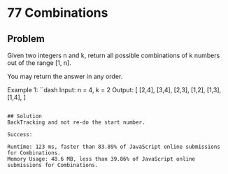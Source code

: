 # 77 Combinations

## Problem
Given two integers n and k, return all possible combinations of k numbers out of the range [1, n].

You may return the answer in any order.

Example 1:
``dash
Input: n = 4, k = 2
Output:
[
  [2,4],
  [3,4],
  [2,3],
  [1,2],
  [1,3],
  [1,4],
]
```

## Solution
BackTracking and not re-do the start number.

Success:

Runtime: 123 ms, faster than 83.89% of JavaScript online submissions for Combinations.
Memory Usage: 48.6 MB, less than 39.86% of JavaScript online submissions for Combinations.


